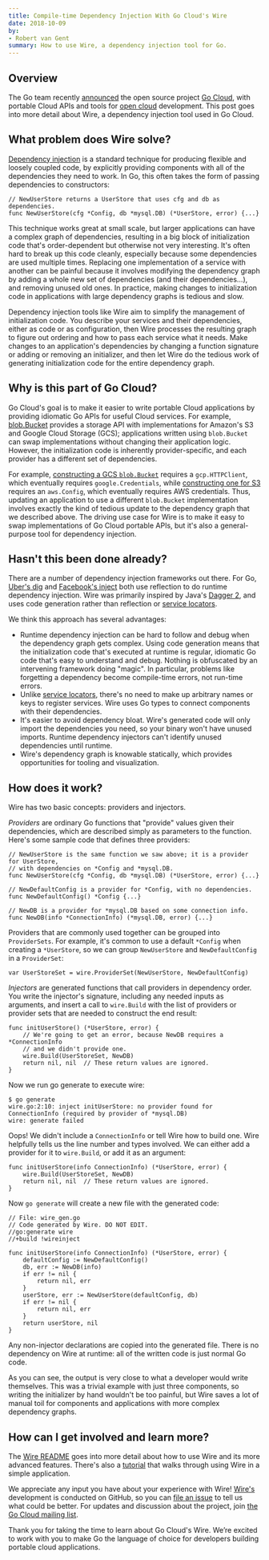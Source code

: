 ```yaml
---
title: Compile-time Dependency Injection With Go Cloud's Wire
date: 2018-10-09
by:
- Robert van Gent
summary: How to use Wire, a dependency injection tool for Go.
---
```


## Overview

The Go team recently [announced](https://blog.golang.org/go-cloud) the
open source project [Go Cloud](https://github.com/google/go-cloud),
with portable Cloud APIs and tools for [open cloud](https://cloud.google.com/open-cloud/) development.
This post goes into more detail about Wire,
a dependency injection tool used in Go Cloud.

## What problem does Wire solve?

[Dependency injection](https://en.wikipedia.org/wiki/Dependency_injection)
is a standard technique for producing flexible and loosely coupled code,
by explicitly providing components with all of the dependencies they need to work.
In Go, this often takes the form of passing dependencies to constructors:

	// NewUserStore returns a UserStore that uses cfg and db as dependencies.
	func NewUserStore(cfg *Config, db *mysql.DB) (*UserStore, error) {...}

This technique works great at small scale,
but larger applications can have a complex graph of dependencies,
resulting in a big block of initialization code that's order-dependent but
otherwise not very interesting.
It's often hard to break up this code cleanly,
especially because some dependencies are used multiple times.
Replacing one implementation of a service with another can be painful because
it involves modifying the dependency graph by adding a whole new set of
dependencies (and their dependencies...),
and removing unused old ones.
In practice, making changes to initialization code in applications with
large dependency graphs is tedious and slow.

Dependency injection tools like Wire aim to simplify the management of initialization code.
You describe your services and their dependencies,
either as code or as configuration, then Wire processes the resulting graph
to figure out ordering and how to pass each service what it needs.
Make changes to an application's dependencies by changing a function signature
or adding or removing an initializer,
and then let Wire do the tedious work of generating initialization code
for the entire dependency graph.

## Why is this part of Go Cloud?

Go Cloud's goal is to make it easier to write portable Cloud applications
by providing idiomatic Go APIs for useful Cloud services.
For example, [blob.Bucket](https://godoc.org/github.com/google/go-cloud/blob)
provides a storage API with implementations for Amazon's S3 and Google Cloud Storage (GCS);
applications written using `blob.Bucket` can swap implementations without
changing their application logic.
However, the initialization code is inherently provider-specific,
and each provider has a different set of dependencies.

For example, [constructing a GCS `blob.Bucket`](https://godoc.org/github.com/google/go-cloud/blob/gcsblob#OpenBucket)
requires a `gcp.HTTPClient`,
which eventually requires `google.Credentials`,
while [constructing one for S3](https://godoc.org/github.com/google/go-cloud/blob/s3blob)
requires an `aws.Config`,
which eventually requires AWS credentials.
Thus, updating an application to use a different `blob.Bucket` implementation
involves exactly the kind of tedious update to the dependency graph that we described above.
The driving use case for Wire is to make it easy to swap implementations
of Go Cloud portable APIs,
but it's also a general-purpose tool for dependency injection.

## Hasn't this been done already?

There are a number of dependency injection frameworks out there.
For Go, [Uber's dig](https://github.com/uber-go/dig) and [Facebook's inject](https://github.com/facebookgo/inject)
both use reflection to do runtime dependency injection.
Wire was primarily inspired by Java's [Dagger 2](https://google.github.io/dagger/),
and uses code generation rather than reflection or [service locators](https://en.wikipedia.org/wiki/Service_locator_pattern).

We think this approach has several advantages:

  - Runtime dependency injection can be hard to follow and debug when the
    dependency graph gets complex.
    Using code generation means that the initialization code that's executed
    at runtime is regular,
    idiomatic Go code that's easy to understand and debug.
    Nothing is obfuscated by an intervening framework doing "magic".
    In particular, problems like forgetting a dependency become compile-time errors,
    not run-time errors.
  - Unlike [service locators](https://en.wikipedia.org/wiki/Service_locator_pattern),
    there's no need to make up arbitrary names or keys to register services.
    Wire uses Go types to connect components with their dependencies.
  - It's easier to avoid dependency bloat. Wire's generated code will only
    import the dependencies you need,
    so your binary won't have unused imports.
    Runtime dependency injectors can't identify unused dependencies until runtime.
  - Wire's dependency graph is knowable statically, which provides opportunities for tooling and visualization.

## How does it work?

Wire has two basic concepts: providers and injectors.

_Providers_ are ordinary Go functions that "provide" values given their dependencies,
which are described simply as parameters to the function.
Here's some sample code that defines three providers:

	// NewUserStore is the same function we saw above; it is a provider for UserStore,
	// with dependencies on *Config and *mysql.DB.
	func NewUserStore(cfg *Config, db *mysql.DB) (*UserStore, error) {...}

	// NewDefaultConfig is a provider for *Config, with no dependencies.
	func NewDefaultConfig() *Config {...}

	// NewDB is a provider for *mysql.DB based on some connection info.
	func NewDB(info *ConnectionInfo) (*mysql.DB, error) {...}

Providers that are commonly used together can be grouped into `ProviderSets`.
For example, it's common to use a default `*Config` when creating a `*UserStore`,
so we can group `NewUserStore` and `NewDefaultConfig` in a `ProviderSet`:

	var UserStoreSet = wire.ProviderSet(NewUserStore, NewDefaultConfig)

_Injectors_ are generated functions that call providers in dependency order.
You write the injector's signature, including any needed inputs as arguments,
and insert a call to `wire.Build` with the list of providers or provider
sets that are needed to construct the end result:

	func initUserStore() (*UserStore, error) {
		// We're going to get an error, because NewDB requires a *ConnectionInfo
		// and we didn't provide one.
		wire.Build(UserStoreSet, NewDB)
		return nil, nil  // These return values are ignored.
	}

Now we run go generate to execute wire:

	$ go generate
	wire.go:2:10: inject initUserStore: no provider found for ConnectionInfo (required by provider of *mysql.DB)
	wire: generate failed

Oops! We didn't include a `ConnectionInfo` or tell Wire how to build one.
Wire helpfully tells us the line number and types involved.
We can either add a provider for it to `wire.Build`,
or add it as an argument:

	func initUserStore(info ConnectionInfo) (*UserStore, error) {
		wire.Build(UserStoreSet, NewDB)
		return nil, nil  // These return values are ignored.
	}

Now `go generate` will create a new file with the generated code:

	// File: wire_gen.go
	// Code generated by Wire. DO NOT EDIT.
	//go:generate wire
	//+build !wireinject

	func initUserStore(info ConnectionInfo) (*UserStore, error) {
		defaultConfig := NewDefaultConfig()
		db, err := NewDB(info)
		if err != nil {
			return nil, err
		}
		userStore, err := NewUserStore(defaultConfig, db)
		if err != nil {
			return nil, err
		}
		return userStore, nil
	}

Any non-injector declarations are copied into the generated file.
There is no dependency on Wire at runtime:
all of the written code is just normal Go code.

As you can see, the output is very close to what a developer would write themselves.
This was a trivial example with just three components,
so writing the initializer by hand wouldn't be too painful,
but Wire saves a lot of manual toil for components and applications with
more complex dependency graphs.

## How can I get involved and learn more?

The [Wire README](https://github.com/google/wire/blob/master/README.md)
goes into more detail about how to use Wire and its more advanced features.
There's also a [tutorial](https://github.com/google/wire/tree/master/_tutorial)
that walks through using Wire in a simple application.

We appreciate any input you have about your experience with Wire!
[Wire's](https://github.com/google/wire) development is conducted on GitHub,
so you can [file an issue](https://github.com/google/wire/issues/new/choose)
to tell us what could be better.
For updates and discussion about the project,
join [the Go Cloud mailing list](https://groups.google.com/forum/#!forum/go-cloud).

Thank you for taking the time to learn about Go Cloud's Wire.
We’re excited to work with you to make Go the language of choice for developers
building portable cloud applications.
